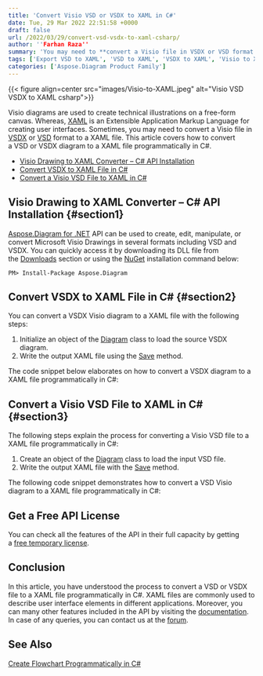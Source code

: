 ```yaml
---
title: 'Convert Visio VSD or VSDX to XAML in C#'
date: Tue, 29 Mar 2022 22:51:58 +0000
draft: false
url: /2022/03/29/convert-vsd-vsdx-to-xaml-csharp/
author: ''Farhan Raza''
summary: 'You may need to **convert a Visio file in VSDX or VSD format to a XAML file**. This article covers how to convert a VSD or VSDX diagram to a XAML file programmatically in C#.'
tags: ['Export VSD to XAML', 'VSD to XAML', 'VSDX to XAML', 'Visio to XAML', 'Visio to XAML in csharp', 'Visio to XAML in dotnet']
categories: ['Aspose.Diagram Product Family']
---
```




{{< figure align=center src="images/Visio-to-XAML.jpeg" alt="Visio VSD VSDX to XAML csharp">}}


Visio diagrams are used to create technical illustrations on a free-form canvas. Whereas, [XAML][1] is an Extensible Application Markup Language for creating user interfaces. Sometimes, you may need to convert a Visio file in [VSDX][2] or [VSD][3] format to a XAML file. This article covers how to convert a VSD or VSDX diagram to a XAML file programmatically in C#.

*   [Visio Drawing to XAML Converter – C# API Installation][4]
*   [Convert VSDX to XAML File in C#][5]
*   [Convert a Visio VSD File to XAML in C#][6]

## Visio Drawing to XAML Converter – C# API Installation {#section1}

[Aspose.Diagram for .NET][7] API can be used to create, edit, manipulate, or convert Microsoft Visio Drawings in several formats including VSD and VSDX. You can quickly access it by downloading its DLL file from the [Downloads][8] section or using the [NuGet][9] installation command below:

```
PM> Install-Package Aspose.Diagram
```

## Convert VSDX to XAML File in C# {#section2}

You can convert a VSDX Visio diagram to a XAML file with the following steps:

1.  Initialize an object of the [Diagram][10] class to load the source VSDX diagram.
2.  Write the output XAML file using the [Save][11] method.

The code snippet below elaborates on how to convert a VSDX diagram to a XAML file programmatically in C#:



## Convert a Visio VSD File to XAML in C# {#section3}

The following steps explain the process for converting a Visio VSD file to a XAML file programmatically in C#:

1.  Create an object of the [Diagram][12] class to load the input VSD file.
2.  Write the output XAML file with the [Save][13] method.

The following code snippet demonstrates how to convert a VSD Visio diagram to a XAML file programmatically in C#:



## Get a Free API License

You can check all the features of the API in their full capacity by getting a [free temporary license][14].

## Conclusion

In this article, you have understood the process to convert a VSD or VSDX file to a XAML file programmatically in C#. XAML files are commonly used to describe user interface elements in different applications. Moreover, you can many other features included in the API by visiting the [documentation][15]. In case of any queries, you can contact us at the [forum][16].

## See Also

[Create Flowchart Programmatically in C#][17]




[1]: https://docs.fileformat.com/web/xaml/
[2]: https://docs.fileformat.com/visio/vsdx/
[3]: https://docs.fileformat.com/visio/vsd/
[4]: #section1
[5]: #section2
[6]: #section3
[7]: https://products.aspose.com/diagram/net/
[8]: https://downloads.aspose.com/diagram/net
[9]: https://www.nuget.org/packages/Aspose.Diagram/
[10]: https://apireference.aspose.com/diagram/net/aspose.diagram/diagram
[11]: https://apireference.aspose.com/diagram/net/aspose.diagram/diagram/methods/save
[12]: https://apireference.aspose.com/diagram/net/aspose.diagram/diagram
[13]: https://apireference.aspose.com/diagram/net/aspose.diagram/diagram/methods/save
[14]: https://purchase.aspose.com/temporary-license
[15]: https://docs.aspose.com/diagram/net/developer-guide/
[16]: https://forum.aspose.com/c/diagram
[17]: https://blog.aspose.com/2022/01/20/create-flowchart-csharp/




